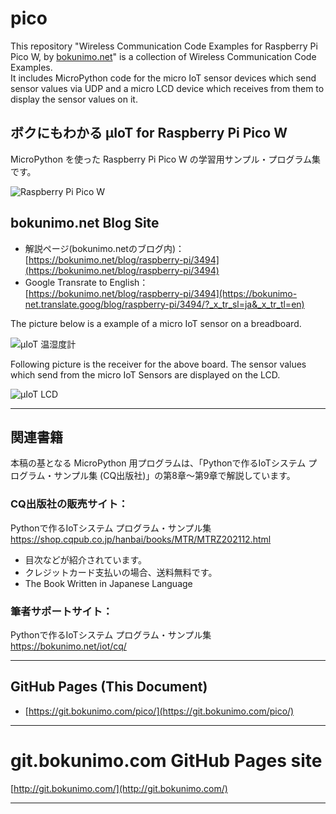 # pico

This repository "Wireless Communication Code Examples for Raspberry Pi Pico W, by [bokunimo.net](https://bokunimo.net/)" is a collection of Wireless Communication Code Examples.  
It includes MicroPython code for the micro IoT sensor devices which send sensor values via UDP and a micro LCD device which receives from them to display the sensor values on it.  

## ボクにもわかる μIoT for Raspberry Pi Pico W 		

MicroPython を使った Raspberry Pi Pico W の学習用サンプル・プログラム集です。

![Raspberry Pi Pico W](https://bokunimo.net/blog/wp-content/uploads/2023/04/DSC_2562wide.jpg)

## bokunimo.net Blog Site

- 解説ページ(bokunimo.netのブログ内)：  
	[https://bokunimo.net/blog/raspberry-pi/3494](https://bokunimo.net/blog/raspberry-pi/3494)  
- Google Transrate to English：  
	[https://bokunimo.net/blog/raspberry-pi/3494](https://bokunimo-net.translate.goog/blog/raspberry-pi/3494/?_x_tr_sl=ja&_x_tr_tl=en)  

The picture below is a example of a micro IoT sensor on a breadboard.  

![μIoT 温湿度計](https://bokunimo.net/blog/wp-content/uploads/2023/04/DSC_0048wide.jpg)  

Following picture is the receiver for the above board. The sensor values which send from the micro IoT Sensors are displayed on the LCD.  

![μIoT LCD](https://bokunimo.net/blog/wp-content/uploads/2023/04/DSC_0034wide.jpg)  


--------------------------------------------------------------------------------
## 関連書籍

本稿の基となる MicroPython 用プログラムは、「Pythonで作るIoTシステム プログラム・サンプル集 (CQ出版社)」の第8章～第9章で解説しています。  

### CQ出版社の販売サイト：  

Pythonで作るIoTシステム プログラム・サンプル集  
https://shop.cqpub.co.jp/hanbai/books/MTR/MTRZ202112.html  
- 目次などが紹介されています。  
- クレジットカード支払いの場合、送料無料です。  
- The Book Written in Japanese Language  

### 筆者サポートサイト：  

Pythonで作るIoTシステム プログラム・サンプル集  
https://bokunimo.net/iot/cq/  

----------------------------------------------------------------

## GitHub Pages (This Document)
* [https://git.bokunimo.com/pico/](https://git.bokunimo.com/pico/)  

----------------------------------------------------------------

# git.bokunimo.com GitHub Pages site
[http://git.bokunimo.com/](http://git.bokunimo.com/)  

----------------------------------------------------------------
